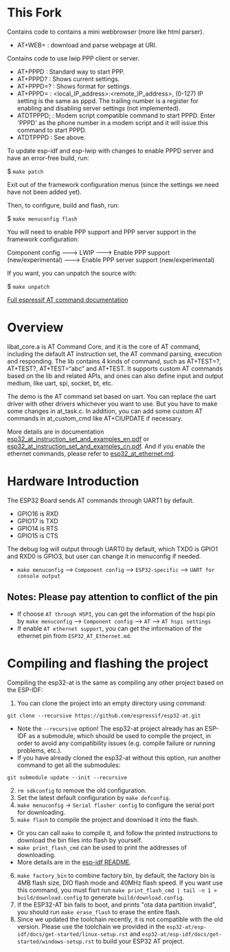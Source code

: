 # This Fork
Contains code to contains a mini webbrowser (more like html parser).
* AT+WEB= :    <URI>  download and parse webpage at URI.

Contains code to use lwip PPP client or server.

* AT+PPPD :     Standard way to start PPP.
* AT+PPPD? :   Shows current settings.
* AT+PPPD=? :   Shows format for settings.
* AT+PPPD= :    <local_IP_address>:<remote_IP_address>, (0-127)  IP setting is the same as pppd. The trailing number is a register for enabling and disabling server settings (not implemented). 
* ATDTPPPD; :   Modem script compatible command to start PPPD. Enter 'PPPD' as the phone number in a modem script and it will issue this command to start PPPD.
* ATDTPPPD :    See above.

To update esp-idf and esp-lwip with changes to enable PPPD server and have an error-free build, run:

$  `make patch`

Exit out of the framework configuration menus (since the settings we need have not been added yet).

Then, to configure, build and flash, run:

$  `make menuconfig flash`

You will need to enable PPP support and PPP server support in the framework configuration:

Component config ---> LWIP ---> Enable PPP support (new/experimental) --->  Enable PPP server support (new/experimental) 

If you want, you can unpatch the source with:

$  `make unpatch`

[Full espressif AT command documentation](https://www.espressif.com/sites/default/files/documentation/ESP32_AT_Instruction_Set_and_Examples__EN.pdf)

# Overview
libat_core.a is AT Command Core, and it is the core of AT command, including the default AT instruction set, the AT command parsing, execution and responding. The lib contains 4 kinds of command, such as AT+TEST=?, AT+TEST?, AT+TEST=“abc” and AT+TEST. It supports custom AT commands based on the lib and related APIs, and ones can also define input and output medium, like uart, spi, socket, bt, etc.

The demo is the AT command set based on uart. You can replace the uart driver with other drivers whichever you want to use. But you have to make some changes in at_task.c. In addition, you can add some custom AT commands in at_custom_cmd like AT+CIUPDATE if necessary.

More details are in documentation [esp32_at_instruction_set_and_examples_en.pdf](http://espressif.com/sites/default/files/documentation/esp32_at_instruction_set_and_examples_en.pdf) or 
[esp32_at_instruction_set_and_examples_cn.pdf](http://espressif.com/sites/default/files/documentation/esp32_at_instruction_set_and_examples_cn.pdf). And if you enable the ethernet commands, please refer to [esp32_at_ethernet.md](./docs/ESP32_AT_Ethernet.md).
  
# Hardware Introduction
The ESP32 Board sends AT commands through UART1 by default. 

* GPIO16 is RXD
* GPIO17 is TXD
* GPIO14 is RTS
* GPIO15 is CTS

The debug log will output through UART0 by default, which TXD0 is GPIO1 and RXD0 is GPIO3, but user can change it in menuconfig if needed.  

* `make menuconfig` --> `Component config` --> `ESP32-specific` --> `UART for console output`

## Notes: Please pay attention to conflict of the pin ##
- If choose `AT through HSPI`, you can get the information of the hspi pin by `make menuconfig` --> `Component config` --> `AT` --> `AT hspi settings`
- If enable `AT ethernet support`, you can get the information of the ethernet pin from `ESP32_AT_Ethernet.md`.

# Compiling and flashing the project
Compiling the esp32-at is the same as compiling any other project based on the ESP-IDF:

1. You can clone the project into an empty directory using command:
```
git clone --recursive https://github.com/espressif/esp32-at.git
```
  * Note the `--recursive` option! The esp32-at project already has an ESP-IDF as a submodule, which should be used to compile the project, in order to avoid any compatibility issues (e.g. compile failure or running problems, etc.). 
  * If you have already cloned the esp32-at without this option, run another command to get all the submodules:
```shell
git submodule update --init --recursive
```  
2. `rm sdkconfig` to remove the old configuration.
3. Set the latest default configuration by `make defconfig`. 
4. `make menuconfig` -> `Serial flasher config` to configure the serial port for downloading.
5. `make flash` to compile the project and download it into the flash.
  * Or you can call `make` to compile it, and follow the printed instructions to download the bin files into flash by yourself.
  * `make print_flash_cmd` can be used to print the addresses of downloading.
  * More details are in the [esp-idf README](https://github.com/espressif/esp-idf/blob/master/README.md).
6. `make factory_bin` to combine factory bin, by default, the factory bin is 4MB flash size, DIO flash mode and 40MHz flash speed. If you want use this command, you must fisrt run `make print_flash_cmd | tail -n 1 > build/download.config` to generate `build/download.config`.
7. If the ESP32-AT bin fails to boot, and prints "ota data partition invalid", you should run `make erase_flash` to erase the entire flash.
8. Since we updated the toolchain recently, it is not compatible with the old version. Please use the toolchain we provided in the  `esp32-at/esp-idf/docs/get-started/linux-setup.rst` and `esp32-at/esp-idf/docs/get-started/windows-setup.rst` to build your ESP32 AT project.
